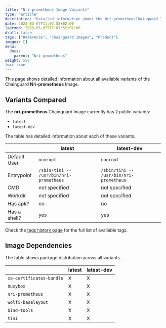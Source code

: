 ```yaml
---
title: "Nri-prometheus Image Variants"
type: "article"
description: "Detailed information about the Nri-prometheusChainguard Image variants"
date: 2023-03-07T11:07:52+02:00
lastmod: 2023-03-07T11:07:52+02:00
draft: false
tags: ["Reference", "Chainguard Images", "Product"]
images: []
menu:
  docs:
    parent: "Nri-prometheus"
weight: 550
toc: true
---
```


This page shows detailed information about all available variants of the Chainguard **Nri-prometheus** Image.

## Variants Compared
The **nri-prometheus** Chainguard Image currently has 2 public variants: 

- `latest`
- `latest-dev`

The table has detailed information about each of these variants.

|              | latest                                  | latest-dev                              |
|--------------|-----------------------------------------|-----------------------------------------|
| Default User | `nonroot`                               | `nonroot`                               |
| Entrypoint   | `/sbin/tini -- /usr/bin/nri-prometheus` | `/sbin/tini -- /usr/bin/nri-prometheus` |
| CMD          | not specified                           | not specified                           |
| Workdir      | not specified                           | not specified                           |
| Has apk?     | no                                      | no                                      |
| Has a shell? | yes                                     | yes                                     |

Check the [tags history page](/chainguard/chainguard-images/reference/nri-prometheus/tags_history/) for the full list of available tags.
## Image Dependencies
The table shows package distribution across all variants.

|                          | latest | latest-dev |
|--------------------------|--------|------------|
| `ca-certificates-bundle` | X      | X          |
| `busybox`                | X      | X          |
| `nri-prometheus`         | X      | X          |
| `wolfi-baselayout`       | X      | X          |
| `bind-tools`             | X      | X          |
| `tini`                   | X      | X          |
